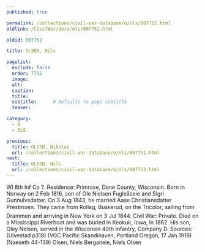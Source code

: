 ```yaml
---
published: true

permalink: /collections/civil-war-database/o/ols/007752.html
oldlink: /CivilWar/db/o/ols/007752.html

oldid: 007752

title: OLSEN, Nils

pagelist:
  exclude: false
  order: 7752
  image: 
  alt:
  caption:
  title:
  subtitle:      # Defaults to page subtitle
  teaser:

category: 
  - O 
  - OLS

previous:
  title: OLSEN, Nikolai
  url: /collections/civil-war-database/o/ols/007751.html  
next:
  title: OLSEN, Nils
  url: /collections/civil-war-database/o/ols/007753.html   
---
```

WI 8th Inf Co ?. Residence: Primrose, Dane County, Wisconsin. Born in Norway on 2 Feb 1816, son of Ole Nielsen Fugle&aring;seie and Sigri Gunnulvsdatter. On 3 Aug 1843, he married Aase Christiansdatter Prestmoen. They came from Rollag, Buskerud, on the &#147;Tricolor&#148;, sailing from Drammen and arriving in New York on 3 Jul 1844. Civil War: Private. Died on a Mississippi Riverboat and was buried in Keokuk, Iowa, in 1862. His son, Oley Nelson, served in the Wisconsin 40th Infantry, Company D. Sources: (Ulvestad p318) (VGC Pacific Skandinaven, Portland Oregon, 17 Jan 1919) (Naeseth &#146;44-139) &#147;Olsen, Niels&#148; &#147;Berganeie, Niels Olsen&#148;